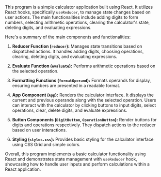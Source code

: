 This program is a simple calculator application built using React. It utilizes React hooks, specifically `useReducer`, to manage state changes based on user actions. The main functionalities include adding digits to form numbers, selecting arithmetic operations, clearing the calculator's state, deleting digits, and evaluating expressions.

Here's a summary of the main components and functionalities:

1. **Reducer Function (`reducer`):** Manages state transitions based on dispatched actions. It handles adding digits, choosing operations, clearing, deleting digits, and evaluating expressions.

2. **Evaluate Function (`evaluate`):** Performs arithmetic operations based on the selected operation.

3. **Formatting Functions (`formatOperand`):** Formats operands for display, ensuring numbers are presented in a readable format.

4. **App Component (`App`):** Renders the calculator interface. It displays the current and previous operands along with the selected operation. Users can interact with the calculator by clicking buttons to input digits, select operations, clear, delete digits, and evaluate expressions.

5. **Button Components (`DigitButton`, `OperationButton`):** Render buttons for digits and operations respectively. They dispatch actions to the reducer based on user interactions.

6. **Styling (`styles.css`):** Provides basic styling for the calculator interface using CSS Grid and simple colors.

Overall, this program implements a basic calculator functionality using React and demonstrates state management with `useReducer` hook, showcasing how to handle user inputs and perform calculations within a React application.
